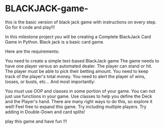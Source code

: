# BLACKJACK-game-

this is the basic version of black jack game with instructions on every step. Go for it code and play!!!

In this milestone project you will be creating a Complete BlackJack Card Game in Python.
Black jack is a basic card game.

Here are the requirements:

You need to create a simple text-based BlackJack game
The game needs to have one player versus an automated dealer.
The player can stand or hit.
The player must be able to pick their betting amount.
You need to keep track of the player's total money.
You need to alert the player of wins, losses, or busts, etc...
And most importantly:

You must use OOP and classes in some portion of your game. You can not just use functions in your game. Use classes to help you define the Deck and the Player's hand. There are many right ways to do this, so explore it well!
Feel free to expand this game. Try including multiple players. Try adding in Double-Down and card splits!

play this game and have fun !!!
